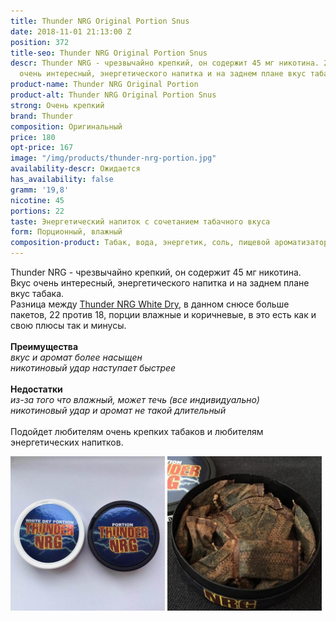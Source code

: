 ```yaml
---
title: Thunder NRG Original Portion Snus
date: 2018-11-01 21:13:00 Z
position: 372
title-seo: Thunder NRG Original Portion Snus
descr: Thunder NRG - чрезвычайно крепкий, он содержит 45 мг никотина. 22 порции. Вкус
  очень интересный, энергетического напитка и на заднем плане вкус табака.
product-name: Thunder NRG Original Portion
product-alt: Thunder NRG Original Portion Snus
strong: Очень крепкий
brand: Thunder
composition: Оригинальный
price: 180
opt-price: 167
image: "/img/products/thunder-nrg-portion.jpg"
availability-descr: Ожидается
has_availability: false
gramm: '19,8'
nicotine: 45
portions: 22
taste: Энергетический напиток с сочетанием табачного вкуса
form: Порционный, влажный
composition-product: Табак, вода, энергетик, соль, пищевой ароматизатор
---
```


Thunder NRG - чрезвычайно крепкий, он содержит 45 мг никотина.<br>
Вкус очень интересный, энергетического напитка и на заднем плане вкус табака.<br>
Разница между [Thunder NRG White Dry](/thunder-nrg-white-dry-portion-snus), в данном снюсе больше пакетов, 22 против 18, порции влажные и коричневые, в это есть как и свою плюсы так и минусы.<br><br>
<b>Преимущества</b><br>
<i>вкус и аромат более насыщeн</i><br>
<i>никотиновый удар наступает быстрее</i><br><br>
<b>Недостатки</b><br>
<i>из-за того что влажный, может течь (все индивидуально)</i><br>
<i>никотиновый удар и аромат не такой длительный</i><br><br>
Подойдет любителям очень крепких табаков и любителям энергетических напитков.
<div class="mb-3">
	<img class="img-fluid" style="width:49%" src="/img/products/thunder-nrg-original/snus-thunder-nrg.jpg" alt="Thunder NRG Snus">
	<img class="img-fluid" style="width:49%" src="/img/products/thunder-nrg-original/thunder-nrg-original-portion.jpg" alt="Тандер Снюс со вкусом энергетика влажный">
</div>